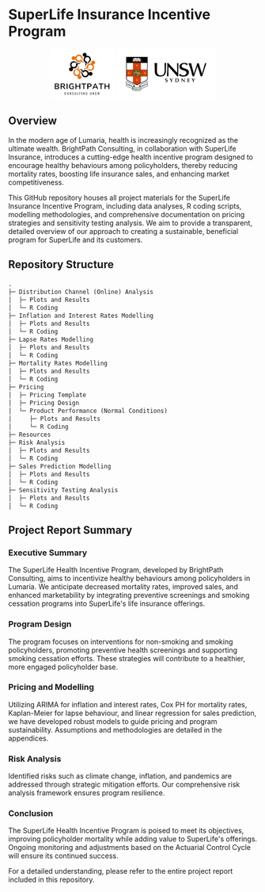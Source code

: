 # SuperLife Insurance Incentive Program

<p align="center">
  <img src="Resources/logo_team.png" height="100" />
  <img src="Resources/logo_unsw.png" height="100" />
</p>

## Overview

In the modern age of Lumaria, health is increasingly recognized as the ultimate wealth. BrightPath Consulting, in collaboration with SuperLife Insurance, introduces a cutting-edge health incentive program designed to encourage healthy behaviours among policyholders, thereby reducing mortality rates, boosting life insurance sales, and enhancing market competitiveness.

This GitHub repository houses all project materials for the SuperLife Insurance Incentive Program, including data analyses, R coding scripts, modelling methodologies, and comprehensive documentation on pricing strategies and sensitivity testing analysis. We aim to provide a transparent, detailed overview of our approach to creating a sustainable, beneficial program for SuperLife and its customers.

## Repository Structure

```{shell}
.
├─ Distribution Channel (Online) Analysis
│  ├─ Plots and Results
│  └─ R Coding
├─ Inflation and Interest Rates Modelling
│  ├─ Plots and Results
│  └─ R Coding
├─ Lapse Rates Modelling
│  ├─ Plots and Results
│  └─ R Coding
├─ Mortality Rates Modelling
│  ├─ Plots and Results
│  └─ R Coding
├─ Pricing
│  ├─ Pricing Template
│  ├─ Pricing Design
│  └─ Product Performance (Normal Conditions)
│     ├─ Plots and Results
│     └─ R Coding
├─ Resources
├─ Risk Analysis
│  ├─ Plots and Results
│  └─ R Coding
├─ Sales Prediction Modelling
│  ├─ Plots and Results
│  └─ R Coding
├─ Sensitivity Testing Analysis
│  ├─ Plots and Results
│  └─ R Coding
```

## Project Report Summary

### Executive Summary

The SuperLife Health Incentive Program, developed by BrightPath Consulting, aims to incentivize healthy behaviours among policyholders in Lumaria. We anticipate decreased mortality rates, improved sales, and enhanced marketability by integrating preventive screenings and smoking cessation programs into SuperLife's life insurance offerings.

### Program Design

The program focuses on interventions for non-smoking and smoking policyholders, promoting preventive health screenings and supporting smoking cessation efforts. These strategies will contribute to a healthier, more engaged policyholder base.

### Pricing and Modelling

Utilizing ARIMA for inflation and interest rates, Cox PH for mortality rates, Kaplan-Meier for lapse behaviour, and linear regression for sales prediction, we have developed robust models to guide pricing and program sustainability. Assumptions and methodologies are detailed in the appendices.

### Risk Analysis

Identified risks such as climate change, inflation, and pandemics are addressed through strategic mitigation efforts. Our comprehensive risk analysis framework ensures program resilience.

### Conclusion

The SuperLife Health Incentive Program is poised to meet its objectives, improving policyholder mortality while adding value to SuperLife's offerings. Ongoing monitoring and adjustments based on the Actuarial Control Cycle will ensure its continued success.

For a detailed understanding, please refer to the entire project report included in this repository.
